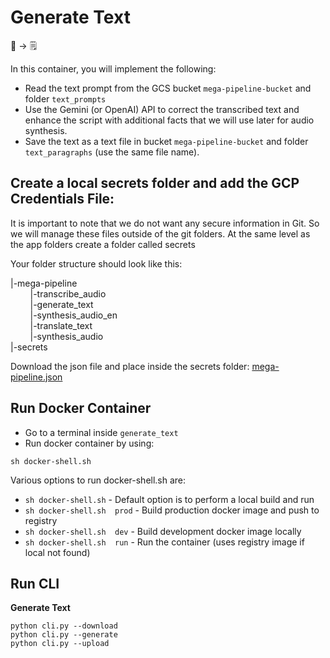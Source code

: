 # Generate Text

📝 &rightarrow; 🗒️ 

In this container, you will implement the following:
* Read the text prompt from the GCS bucket `mega-pipeline-bucket` and folder `text_prompts`
* Use the Gemini (or OpenAI) API to correct the transcribed text and enhance the script with additional facts that we will use later for audio synthesis.
* Save the text as a text file in bucket `mega-pipeline-bucket` and folder `text_paragraphs` (use the same file name).

## Create a local secrets folder and add the GCP Credentials File:
It is important to note that we do not want any secure information in Git. So we will manage these files outside of the git folders. At the same level as the app folders create a folder called secrets

Your folder structure should look like this:

|-mega-pipeline<br>
   &nbsp; &nbsp;   &nbsp; &nbsp;  |-transcribe_audio<br>
    &nbsp; &nbsp;   &nbsp; &nbsp; |-generate_text<br>
    &nbsp; &nbsp;   &nbsp; &nbsp; |-synthesis_audio_en<br>
    &nbsp; &nbsp;   &nbsp; &nbsp; |-translate_text<br>
    &nbsp; &nbsp;  &nbsp; &nbsp;  |-synthesis_audio<br>
|-secrets

Download the json file and place inside the secrets folder:
<a href="https://static.us.edusercontent.com/files/mlca0YEYdvkWPNEowJ0o4hOd" download>mega-pipeline.json</a>

## Run Docker Container
* Go to a terminal inside `generate_text`
* Run docker container by using:
```
sh docker-shell.sh
```

Various options to run docker-shell.sh are:
* `sh docker-shell.sh`          - Default option is to perform a local build and run
* `sh docker-shell.sh  prod`    - Build production docker image and push to registry
* `sh docker-shell.sh  dev`     - Build development docker image locally
* `sh docker-shell.sh  run`     - Run the container (uses registry image if local not found)



## Run CLI

**Generate Text**
```
python cli.py --download
python cli.py --generate
python cli.py --upload
```
